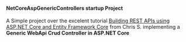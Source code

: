 #### NetCoreAspGenericControllers startup Project

A Simple project over the excelent tutorial [Building REST APIs using ASP.NET Core and Entity Framework Core](https://chsakell.com/2016/06/23/rest-apis-using-asp-net-core-and-entity-framework-core/) from Chris S. implementing a **Generic WebApi Crud Controller in ASP.NET Core**




